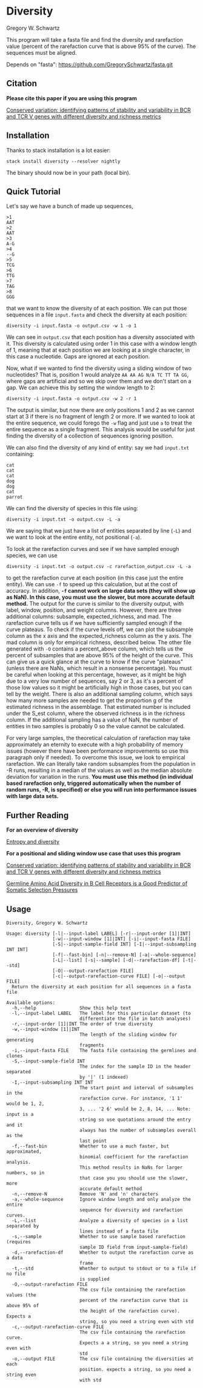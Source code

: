 Diversity
=========

Gregory W. Schwartz

This program will take a fasta file and find the diversity and rarefaction value
(percent of the rarefaction curve that is above 95% of the curve). The sequences
must be aligned.

Depends on "fasta": https://github.com/GregorySchwartz/fasta.git 

## Citation

**Please cite this paper if you are using this program**

[Conserved variation: identifying patterns of stability and variability in BCR
and TCR V genes with different diversity and richness metrics](http://www.ncbi.nlm.nih.gov/pubmed/23735612)

## Installation

Thanks to stack installation is a lot easier:

```
stack install diversity --resolver nightly
```

The binary should now be in your path (local bin).

## Quick Tutorial

Let's say we have a bunch of made up sequences,

```
>1
AAT
>2
AAT
>3
A-G
>4
--G
>5
TCG
>6
TTG
>7
TAG
>8
GGG
```

that we want to know the diversity of at each position. We can put those
sequences in a file `input.fasta` and check the diversity at each position:

```
diversity -i input.fasta -o output.csv -w 1 -o 1
```

We can see in `output.csv` that each position has a diversity associated with
it. This diversity is calculated using order 1 in this case with a window length
of 1, meaning that at each position we are looking at a single character, in
this case a nucleotide. Gaps are ignored at each position.

Now, what if we wanted to find the diversity using a sliding window of two
nucleotides? That is, position 1 would analyze `AA AA AG N/A TC TT TA GG`, where
gaps are artificial and so we skip over them and we don't start on a gap. We can
achieve this by setting the window length to 2:

```
diversity -i input.fasta -o output.csv -w 2 -r 1
```

The output is similar, but now there are only positions 1 and 2 as we cannot
start at 3 if there is no fragment of length 2 or more. If we wanted to look at
the entire sequence, we could forego the `-w` flag and just use `a` to treat the
entire sequence as a single fragment. This analysis would be useful for just
finding the diversity of a collection of sequences ignoring position.

We can also find the diversity of any kind of entity: say we had `input.txt`
containing:

```
cat
cat
cat
dog
dog
cat
parrot
```

We can find the diversity of species in this file using:

```
diversity -i input.txt -o output.csv -L -a
```

We are saying that we just have a list of entities separated by line (`-L`) and
we want to look at the entire entity, not positional (`-a`).

To look at the rarefaction curves and see if we have sampled enough species, we
can use

```
diversity -i input.txt -o output.csv -c rarefaction_output.csv -L -a
```

to get the rarefaction curve at each position (in this case just the entire
entity). We can use `-f` to speed up this calculation, but at the cost of
accuracy. In addition, **`-f` cannot work on large data sets (they will show up
as NaN). In this case, you must use the slower, but more accurate default
method.** The output for the curve is similar to the diversity output, with
label, window, position, and weight columns. However, there are three additional
columns: subsample, expected_richness, and mad. The rarefaction curve tells us
if we have sufficiently sampled enough if the curve plateaus. To check if the
curve levels off, we can plot the subsample column as the x axis and the
expected_richness column as the y axis. The mad column is only for empirical
richness, described below. The other file generated with `-O` contains a
percent_above column, which tells us the percent of subsamples that are above
95% of the height of the curve. This can give us a quick glance at the curve to
know if the curve "plateaus" (unless there are NaNs, which result in a nonsense
percentage). You must be careful when looking at this percentage, however, as it
might be high due to a very low number of sequences, say 2 or 3, as it's a
percent of those low values so it might be artificially high in those cases, but
you can tell by the weight. There is also an additional sampling column, which
says how many more samples are needed to get the proportion g of the estimated
richness in the assemblage. That estimated number is included under the S_est
column, where the observed richness is in the richness column. If the additional
sampling has a value of NaN, the number of entities in two samples is probably 0
so the value cannot be calculated.

For very large samples, the theoretical calculation of rarefaction may take
approximately an eternity to execute with a high probability of memory issues
(however there have been performance improvements so use this paragraph only if
needed). To overcome this issue, we look to empirical rarefaction. We can
literally take random subsamples from the population in -R runs, resulting in a
median of the values as well as the median absolute deviation for variation in
the runs. **You must use this method (in individual based rarefaction only,
triggered automatically when the number of random runs, -R, is specified) or
else you will run into performance issues with large data sets.**

## Further Reading

**For an overview of diversity**

[Entropy and diversity](http://onlinelibrary.wiley.com/doi/10.1111/j.2006.0030-1299.14714.x/abstract)

**For a positional and sliding window use case that uses this program**

[Conserved variation: identifying patterns of stability and variability in BCR
and TCR V genes with different diversity and richness metrics](http://www.ncbi.nlm.nih.gov/pubmed/23735612)

[Germline Amino Acid Diversity in B Cell Receptors is a Good Predictor of
Somatic Selection Pressures](http://www.ncbi.nlm.nih.gov/pubmed/24265630)

## Usage

```
Diversity, Gregory W. Schwartz

Usage: diversity [-l|--input-label LABEL] [-r|--input-order [1]|INT]
                 [-w|--input-window [1]|INT] [-i|--input-fasta FILE]
                 [-S|--input-sample-field INT] [-I|--input-subsampling INT INT]
                 [-f|--fast-bin] [-n|--remove-N] [-a|--whole-sequence]
                 [-L|--list] [-s|--sample] [-d|--rarefaction-df] [-t|--std]
                 [-O|--output-rarefaction FILE]
                 [-c|--output-rarefaction-curve FILE] [-o|--output FILE]
  Return the diversity at each position for all sequences in a fasta file

Available options:
  -h,--help                Show this help text
  -l,--input-label LABEL   The label for this particular dataset (to
                           differentiate the file in batch analyses)
  -r,--input-order [1]|INT The order of true diversity
  -w,--input-window [1]|INT
                           The length of the sliding window for generating
                           fragments
  -i,--input-fasta FILE    The fasta file containing the germlines and clones
  -S,--input-sample-field INT
                           The index for the sample ID in the header separated
                           by '|' (1 indexed)
  -I,--input-subsampling INT INT
                           The start point and interval of subsamples in the
                           rarefaction curve. For instance, '1 1' would be 1, 2,
                           3, ... '2 6' would be 2, 8, 14, ... Note: input is a
                           string so use quotations around the entry and it
                           always has the number of subsamples overall as the
                           last point
  -f,--fast-bin            Whether to use a much faster, but approximated,
                           binomial coefficient for the rarefaction analysis.
                           This method results in NaNs for larger numbers, so in
                           that case you you should use the slower, more
                           accurate default method
  -n,--remove-N            Remove 'N' and 'n' characters
  -a,--whole-sequence      Ignore window length and only analyze the entire
                           sequence for diversity and rarefaction curves.
  -L,--list                Analyze a diversity of species in a list separated by
                           lines instead of a fasta file
  -s,--sample              Whether to use sample based rarefaction (requires
                           sample ID field from input-sample-field)
  -d,--rarefaction-df      Whether to output the rarefaction curve as a data
                           frame
  -t,--std                 Whether to output to stdout or to a file if no file
                           is supplied
  -O,--output-rarefaction FILE
                           The csv file containing the rarefaction values (the
                           percent of the rarefaction curve that is above 95% of
                           the height of the rarefaction curve). Expects a
                           string, so you need a string even with std
  -c,--output-rarefaction-curve FILE
                           The csv file containing the rarefaction curve.
                           Expects a a string, so you need a string even with
                           std
  -o,--output FILE         The csv file containing the diversities at each
                           position. expects a string, so you need a string even
                           with std
```
